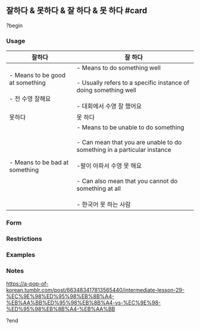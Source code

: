 ## 잘하다 & 못하다 & 잘 하다 & 못 하다 #card
?begin
### Usage
| 잘하다                                               | 잘 하다                                                                                                                                                                                                                       |
| ------------------------------------------------- | -------------------------------------------------------------------------------------------------------------------------------------------------------------------------------------------------------------------------- |
| - Means to be good at something<br><br>- 전 수영 잘해요 | - Means to do something well<br><br>- Usually refers to a specific instance of doing something well <br><br>- 대회에서 수영 잘 했어요                                                                                                |
| 못하다                                               | 못 하다                                                                                                                                                                                                                       |
| - Means to be bad at something                    | - Means to be unable to do something<br><br>- Can mean that you are unable to do something in a particular instance<br><br>-팔이 아파서 수영 못 해요<br><br>- Can also mean that you cannot do something at all<br><br>- 한국어 못 하는 사람 |
### Form
### Restrictions
### Examples
### Notes
https://a-pop-of-korean.tumblr.com/post/663483417813565440/intermediate-lesson-29-%EC%9E%98%ED%95%98%EB%8B%A4-%EB%AA%BB%ED%95%98%EB%8B%A4-vs-%EC%9E%98-%ED%95%98%EB%8B%A4-%EB%AA%BB
<!--SR:!2025-07-17,1,210-->
?end

